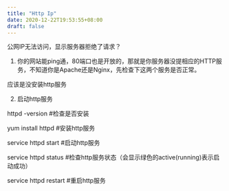 ```yaml
---
title: "Http Ip"
date: 2020-12-22T19:53:55+08:00
draft: false
---
```


公网IP无法访问，显示服务器拒绝了请求？

1. 你的网站能ping通，80端口也是开放的，那就是你服务器没提相应的HTTP服务，不知道你是Apache还是Nginx，先检查下这两个服务是否正常。

应该是没安装http服务

2. 启动http服务

httpd -version #检查是否安装 

yum install httpd #安装http服务

service httpd start #启动http服务

service httpd status #检查http服务状态（会显示绿色的active(running)表示启动成功）

service httpd restart #重启http服务